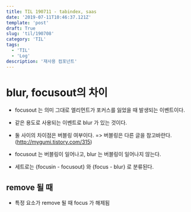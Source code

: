 ```yaml
---
title: TIL 190711 - tabindex, saas
date: '2019-07-11T10:46:37.121Z'
template: 'post'
draft: True
slug: 'til/190708'
category: 'TIL'
tags:
  - 'TIL'
  - 'Log'
description: '재사용 컴포넌트'
---
```


# blur, focusout의 차이 

- focusout 는 의미 그대로 엘리먼트가 포커스를 잃었을 때 발생되는 이벤트이다.

- 같은 용도로 사용되는 이벤트로 blur 가 있는 것이다.

- 둘 사이의 차이점은 버블링 여부이다. => 버블링은 다른 글을 참고바란다. (http://mygumi.tistory.com/315)

- focusout 는 버블링이 일어나고, blur 는 버블링이 일어나지 않는다.

- 세트로는 {focusin - focusout} 와 {focus - blur} 로 분류된다.

## remove 될 때 

- 특정 요소가 remove 될 때 focus 가 해제됨 

  



